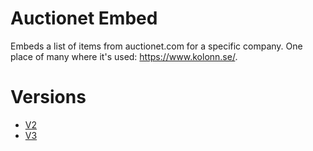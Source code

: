 # Auctionet Embed

Embeds a list of items from auctionet.com for a specific company. One place of many where it's used: https://www.kolonn.se/.

# Versions

* [V2](README.v2.md)
* [V3](README.v3.md)
